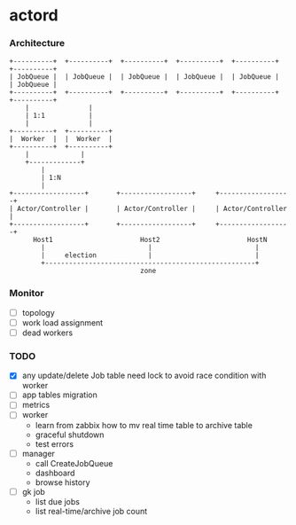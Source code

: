 # actord

### Architecture


    +----------+  +----------+  +----------+  +----------+  +----------+  +----------+
    | JobQueue |  | JobQueue |  | JobQueue |  | JobQueue |  | JobQueue |  | JobQueue |
    +----------+  +----------+  +----------+  +----------+  +----------+  +----------+
        |               |
        | 1:1           |
        |               |
    +----------+  +----------+  
    |  Worker  |  |  Worker  |
    +----------+  +----------+  
        |             |
        +-------------+
            |
            | 1:N
            |
    +------------------+       +------------------+     +------------------+
    | Actor/Controller |       | Actor/Controller |     | Actor/Controller |
    +------------------+       +------------------+     +------------------+
          Host1                      Host2                      HostN
            |                          |                          |
            |     election             |                          |
            +-----------------------------------------------------+
                                     zone


### Monitor

- [ ] topology
- [ ] work load assignment
- [ ] dead workers

### TODO

- [X] any update/delete Job table need lock to avoid race condition with worker
- [ ] app tables migration
- [ ] metrics
- [ ] worker
  - learn from zabbix how to mv real time table to archive table
  - graceful shutdown
  - test errors
- [ ] manager
  - call CreateJobQueue
  - dashboard
  - browse history
- [ ] gk job
  - list due jobs
  - list real-time/archive job count
